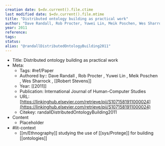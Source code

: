 ```yaml
---
creation date: $=dv.current().file.ctime
last modified date: $=dv.current().file.mtime
title: "Distributed ontology building as practical work"
author: "Dave Randall, Rob Procter, Yuwei Lin, Meik Poschen, Wes Sharrock, Robert Stevens"
year: 2011
reference: 
tags: 
status: 
alias: "@randallDistributedOntologyBuilding2011"
---
```

-   Title: Distributed ontology building as practical work
-   Meta:
    -   Tags: #ref/Paper
    -   Authored by:: Dave Randall , Rob Procter , Yuwei Lin , Meik Poschen , Wes Sharrock , [[Robert Stevens]]
    -   Year: [[2011]]
    -   Publication: International Journal of Human-Computer Studies
    -   URL: [https://linkinghub.elsevier.com/retrieve/pii/S1071581911000024](https://linkinghub.elsevier.com/retrieve/pii/S1071581911000024)
    -   Citekey: randallDistributedOntologyBuilding2011
-   Content
    -   Placeholder
-   #lit-context
    -   [[m/Ethnography]] studying the use of [[sys/Protege]] for building [[ontologies]]